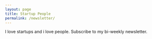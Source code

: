 ```yaml
---
layout: page
title: Startup People
permalink: /newsletter/
---
```


I love startups and i love people. Subscribe to my bi-weekly newsletter.
